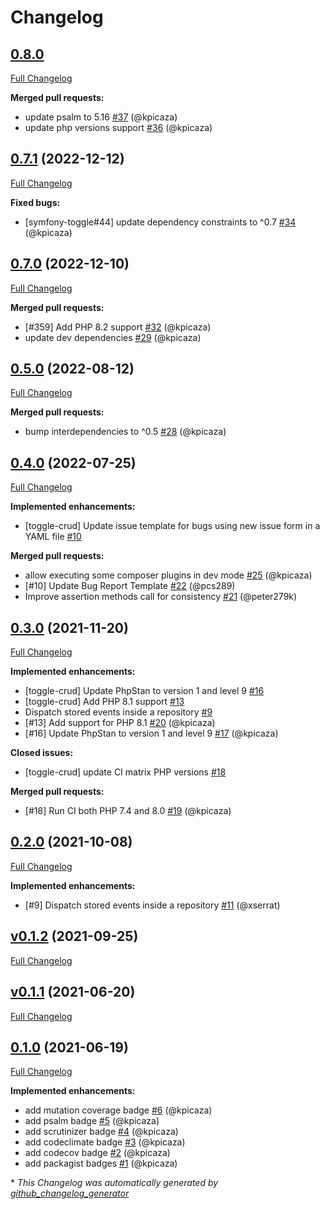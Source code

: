 # Changelog

## [0.8.0](https://github.com/pheature-flags/toggle-crud/tree/0.8.0)

[Full Changelog](https://github.com/pheature-flags/toggle-crud/compare/0.7.1...0.8.0)

**Merged pull requests:**

- update psalm to 5.16 [\#37](https://github.com/pheature-flags/toggle-crud/pull/37) (@kpicaza)
- update php versions support [\#36](https://github.com/pheature-flags/toggle-crud/pull/36) (@kpicaza)

## [0.7.1](https://github.com/pheature-flags/toggle-crud/tree/0.7.1) (2022-12-12)

[Full Changelog](https://github.com/pheature-flags/toggle-crud/compare/0.7.0...0.7.1)

**Fixed bugs:**

- \[symfony-toggle\#44\] update dependency constraints to ^0.7 [\#34](https://github.com/pheature-flags/toggle-crud/pull/34) (@kpicaza)

## [0.7.0](https://github.com/pheature-flags/toggle-crud/tree/0.7.0) (2022-12-10)

[Full Changelog](https://github.com/pheature-flags/toggle-crud/compare/0.5.0...0.7.0)

**Merged pull requests:**

- \[\#359\] Add PHP 8.2 support [\#32](https://github.com/pheature-flags/toggle-crud/pull/32) (@kpicaza)
- update dev dependencies [\#29](https://github.com/pheature-flags/toggle-crud/pull/29) (@kpicaza)

## [0.5.0](https://github.com/pheature-flags/toggle-crud/tree/0.5.0) (2022-08-12)

[Full Changelog](https://github.com/pheature-flags/toggle-crud/compare/0.4.0...0.5.0)

**Merged pull requests:**

- bump interdependencies to ^0.5 [\#28](https://github.com/pheature-flags/toggle-crud/pull/28) (@kpicaza)

## [0.4.0](https://github.com/pheature-flags/toggle-crud/tree/0.4.0) (2022-07-25)

[Full Changelog](https://github.com/pheature-flags/toggle-crud/compare/0.3.0...0.4.0)

**Implemented enhancements:**

- \[toggle-crud\] Update issue template for bugs using new issue form in a YAML file [\#10](https://github.com/pheature-flags/toggle-crud/issues/10)

**Merged pull requests:**

- allow executing some composer plugins in dev mode [\#25](https://github.com/pheature-flags/toggle-crud/pull/25) (@kpicaza)
- \[\#10\] Update Bug Report Template [\#22](https://github.com/pheature-flags/toggle-crud/pull/22) (@pcs289)
- Improve assertion methods call for consistency [\#21](https://github.com/pheature-flags/toggle-crud/pull/21) (@peter279k)

## [0.3.0](https://github.com/pheature-flags/toggle-crud/tree/0.3.0) (2021-11-20)

[Full Changelog](https://github.com/pheature-flags/toggle-crud/compare/0.2.0...0.3.0)

**Implemented enhancements:**

- \[toggle-crud\] Update PhpStan to version 1 and level 9 [\#16](https://github.com/pheature-flags/toggle-crud/issues/16)
- \[toggle-crud\] Add PHP 8.1 support [\#13](https://github.com/pheature-flags/toggle-crud/issues/13)
- Dispatch stored events inside a repository [\#9](https://github.com/pheature-flags/toggle-crud/issues/9)
- \[\#13\] Add support for PHP 8.1 [\#20](https://github.com/pheature-flags/toggle-crud/pull/20) (@kpicaza)
- \[\#16\] Update PhpStan to version 1 and level 9 [\#17](https://github.com/pheature-flags/toggle-crud/pull/17) (@kpicaza)

**Closed issues:**

- \[toggle-crud\] update CI matrix PHP versions [\#18](https://github.com/pheature-flags/toggle-crud/issues/18)

**Merged pull requests:**

- \[\#18\] Run CI both PHP 7.4 and 8.0 [\#19](https://github.com/pheature-flags/toggle-crud/pull/19) (@kpicaza)

## [0.2.0](https://github.com/pheature-flags/toggle-crud/tree/0.2.0) (2021-10-08)

[Full Changelog](https://github.com/pheature-flags/toggle-crud/compare/v0.1.2...0.2.0)

**Implemented enhancements:**

- \[\#9\] Dispatch stored events inside a repository [\#11](https://github.com/pheature-flags/toggle-crud/pull/11) (@xserrat)

## [v0.1.2](https://github.com/pheature-flags/toggle-crud/tree/v0.1.2) (2021-09-25)

[Full Changelog](https://github.com/pheature-flags/toggle-crud/compare/v0.1.1...v0.1.2)

## [v0.1.1](https://github.com/pheature-flags/toggle-crud/tree/v0.1.1) (2021-06-20)

[Full Changelog](https://github.com/pheature-flags/toggle-crud/compare/0.1.0...v0.1.1)

## [0.1.0](https://github.com/pheature-flags/toggle-crud/tree/0.1.0) (2021-06-19)

[Full Changelog](https://github.com/pheature-flags/toggle-crud/compare/fec71b2dc900b4fae97a0fa89243f8ae2658589b...0.1.0)

**Implemented enhancements:**

- add mutation coverage badge [\#6](https://github.com/pheature-flags/toggle-crud/pull/6) (@kpicaza)
- add psalm badge [\#5](https://github.com/pheature-flags/toggle-crud/pull/5) (@kpicaza)
- add scrutinizer badge [\#4](https://github.com/pheature-flags/toggle-crud/pull/4) (@kpicaza)
- add codeclimate badge [\#3](https://github.com/pheature-flags/toggle-crud/pull/3) (@kpicaza)
- add codecov badge [\#2](https://github.com/pheature-flags/toggle-crud/pull/2) (@kpicaza)
- add packagist badges [\#1](https://github.com/pheature-flags/toggle-crud/pull/1) (@kpicaza)



\* *This Changelog was automatically generated by [github_changelog_generator](https://github.com/github-changelog-generator/github-changelog-generator)*
